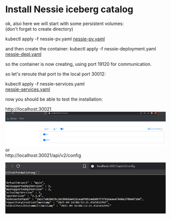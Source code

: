 # Install Nessie iceberg catalog

ok, also here we will start with some persistent volumes: 
<br>(don't forget to create directory)

kubectl apply -f nessie-pv.yaml
[nessie-pv.yaml](deployments/nessie-pv.yaml)

and then create the container: 
kubectl apply -f nessie-deployment.yaml
<br>[nessie-depl.yaml](deployments/nessie-depl.yaml)

so the container is now creating, using port 19120 for communication. 

so let's reroute that port to the local port 30012: 

kubectl apply -f nessie-services.yaml
<br>[nessie-services.yaml](deployments/nessie-services.yaml)

now you should be able to test the installation: 

http://localhost:30021
![img.png](images/nessie1.png)
<br>or
<br>http://localhost:30021/api/v2/config

![nessie2.png](images/nessie2.png)



